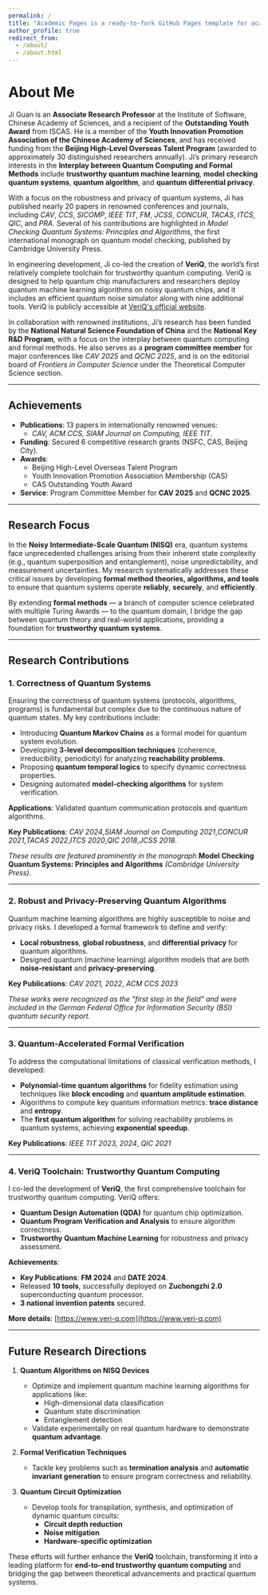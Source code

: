 ```yaml
---
permalink: /
title: "Academic Pages is a ready-to-fork GitHub Pages template for academic personal websites"
author_profile: true
redirect_from: 
  - /about/
  - /about.html
---
```

# About Me
Ji Guan is an **Associate Research Professor** at the Institute of Software, Chinese Academy of Sciences, and a recipient of the **Outstanding Youth Award** from ISCAS. He is a member of the **Youth Innovation Promotion Association of the Chinese Academy of Sciences**, and has received funding from the **Beijing High-Level Overseas Talent Program** (awarded to approximately 30 distinguished researchers annually). Ji’s primary research interests in the **Interplay between Quantum Computing and Formal Methods** include **trustworthy quantum machine learning**, **model checking quantum systems**, **quantum algorithm**, and **quantum differential privacy**.

With a focus on the robustness and privacy of quantum systems, Ji has published nearly 20 papers in renowned conferences and journals, including *CAV*, *CCS*, *SICOMP*, *IEEE TIT*, *FM*, *JCSS*, *CONCUR*, *TACAS*, *ITCS*, *QIC*, and *PRA*. Several of his contributions are highlighted in *Model Checking Quantum Systems: Principles and Algorithms*, the first international monograph on quantum model checking, published by Cambridge University Press.

In engineering development, Ji co-led the creation of **VeriQ**, the world’s first relatively complete toolchain for trustworthy quantum computing. VeriQ is designed to help quantum chip manufacturers and researchers deploy quantum machine learning algorithms on noisy quantum chips, and it includes an efficient quantum noise simulator along with nine additional tools. VeriQ is publicly accessible at [VeriQ's official website](https://www.veri-q.com).

In collaboration with renowned institutions, Ji’s research has been funded by the **National Natural Science Foundation of China** and the **National Key R&D Program**, with a focus on the interplay between quantum computing and formal methods. He also serves as a **program committee member** for major conferences like *CAV 2025* and *QCNC 2025*, and is on the editorial board of *Frontiers in Computer Science* under the Theoretical Computer Science section.

---

## **Achievements**
- **Publications**: 13 papers in internationally renowned venues:  
  - *CAV, ACM CCS, SIAM Journal on Computing, IEEE TIT*.  
- **Funding**: Secured 6 competitive research grants (NSFC, CAS, Beijing City).  
- **Awards**:  
  - Beijing High-Level Overseas Talent Program  
  - Youth Innovation Promotion Association Membership (CAS)  
  - CAS Outstanding Youth Award  
- **Service**: Program Committee Member for **CAV 2025** and **QCNC 2025**.

---
## **Research Focus**
In the **Noisy Intermediate-Scale Quantum (NISQ)** era, quantum systems face unprecedented challenges arising from their inherent state complexity (e.g., quantum superposition and entanglement), noise unpredictability, and measurement uncertainties. My research systematically addresses these critical issues by developing **formal method theories, algorithms, and tools** to ensure that quantum systems operate **reliably**, **securely**, and **efficiently**.

By extending **formal methods** — a branch of computer science celebrated with multiple Turing Awards — to the quantum domain, I bridge the gap between quantum theory and real-world applications, providing a foundation for **trustworthy quantum systems**.

---

## **Research Contributions**

### **1. Correctness of Quantum Systems**
Ensuring the correctness of quantum systems (protocols, algorithms, programs) is fundamental but complex due to the continuous nature of quantum states. My key contributions include:
- Introducing **Quantum Markov Chains** as a formal model for quantum system evolution.
- Developing **3-level decomposition techniques** (coherence, irreducibility, periodicity) for analyzing **reachability problems**.
- Proposing **quantum temporal logics** to specify dynamic correctness properties.
- Designing automated **model-checking algorithms** for system verification.

**Applications**: Validated quantum communication protocols and quantum algorithms.  

**Key Publications**:  *CAV 2024*,*SIAM Journal on Computing 2021*,*CONCUR 2021*,*TACAS 2022*,*ITCS 2020*,*QIC 2018*,*JCSS 2018*.  

*These results are featured prominently in the monograph* **Model Checking Quantum Systems: Principles and Algorithms** *(Cambridge University Press).*

---

### **2. Robust and Privacy-Preserving Quantum Algorithms**
Quantum machine learning algorithms are highly susceptible to noise and privacy risks. I developed a formal framework to define and verify:
- **Local robustness**, **global robustness**, and **differential privacy** for quantum algorithms.
- Designed quantum (machine learning) algorithm models that are both **noise-resistant** and **privacy-preserving**.

**Key Publications**: *CAV 2021, 2022*, *ACM CCS 2023*  

*These works were recognized as the "first step in the field" and were included in the German Federal Office for Information Security (BSI) quantum security report.*

---

### **3. Quantum-Accelerated Formal Verification**
To address the computational limitations of classical verification methods, I developed:
- **Polynomial-time quantum algorithms** for fidelity estimation using techniques like **block encoding** and **quantum amplitude estimation**.
- Algorithms to compute key quantum information metrics: **trace distance** and **entropy**.
- The **first quantum algorithm** for solving reachability problems in quantum systems, achieving **exponential speedup**.

**Key Publications**: *IEEE TIT 2023, 2024*, *QIC 2021*  

---

### **4. VeriQ Toolchain: Trustworthy Quantum Computing**
I co-led the development of **VeriQ**, the first comprehensive toolchain for trustworthy quantum computing. VeriQ offers:
- **Quantum Design Automation (QDA)** for quantum chip optimization.
- **Quantum Program Verification and Analysis** to ensure algorithm correctness.
- **Trustworthy Quantum Machine Learning** for robustness and privacy assessment.

**Achievements**:  
- **Key Publications**:  **FM 2024** and **DATE 2024**.
- Released **10 tools**, successfully deployed on **Zuchongzhi 2.0** superconducting quantum processor.  
- **3 national invention patents** secured.  

**More details**: [https://www.veri-q.com](https://www.veri-q.com)


---

## **Future Research Directions**
1. **Quantum Algorithms on NISQ Devices**  
   - Optimize and implement quantum machine learning algorithms for applications like:  
     - High-dimensional data classification  
     - Quantum state discrimination  
     - Entanglement detection  
   - Validate experimentally on real quantum hardware to demonstrate **quantum advantage**.

2. **Formal Verification Techniques**  
   - Tackle key problems such as **termination analysis** and **automatic invariant generation** to ensure program correctness and reliability.

3. **Quantum Circuit Optimization**  
   - Develop tools for transpilation, synthesis, and optimization of dynamic quantum circuits:  
     - **Circuit depth reduction**  
     - **Noise mitigation**  
     - **Hardware-specific optimization**

These efforts will further enhance the **VeriQ** toolchain, transforming it into a leading platform for **end-to-end trustworthy quantum computing** and bridging the gap between theoretical advancements and practical quantum systems.



